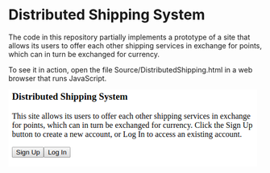 Distributed Shipping System
===========================

The code in this repository partially implements a prototype of a site that allows its users to offer each other shipping services in exchange for points, which can in turn be exchanged for currency.

To see it in action, open the file Source/DistributedShipping.html in a web browser that runs JavaScript.

<img src="Screenshots/Home.png" />
